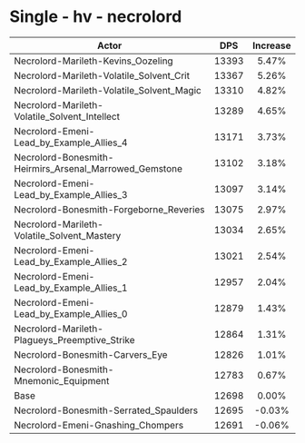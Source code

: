 # Single - hv - necrolord
| Actor | DPS | Increase |
|---|:---:|:---:|
|Necrolord-Marileth-Kevins_Oozeling|13393|5.47%|
|Necrolord-Marileth-Volatile_Solvent_Crit|13367|5.26%|
|Necrolord-Marileth-Volatile_Solvent_Magic|13310|4.82%|
|Necrolord-Marileth-Volatile_Solvent_Intellect|13289|4.65%|
|Necrolord-Emeni-Lead_by_Example_Allies_4|13171|3.73%|
|Necrolord-Bonesmith-Heirmirs_Arsenal_Marrowed_Gemstone|13102|3.18%|
|Necrolord-Emeni-Lead_by_Example_Allies_3|13097|3.14%|
|Necrolord-Bonesmith-Forgeborne_Reveries|13075|2.97%|
|Necrolord-Marileth-Volatile_Solvent_Mastery|13034|2.65%|
|Necrolord-Emeni-Lead_by_Example_Allies_2|13021|2.54%|
|Necrolord-Emeni-Lead_by_Example_Allies_1|12957|2.04%|
|Necrolord-Emeni-Lead_by_Example_Allies_0|12879|1.43%|
|Necrolord-Marileth-Plagueys_Preemptive_Strike|12864|1.31%|
|Necrolord-Bonesmith-Carvers_Eye|12826|1.01%|
|Necrolord-Bonesmith-Mnemonic_Equipment|12783|0.67%|
|Base|12698|0.00%|
|Necrolord-Bonesmith-Serrated_Spaulders|12695|-0.03%|
|Necrolord-Emeni-Gnashing_Chompers|12691|-0.06%|
